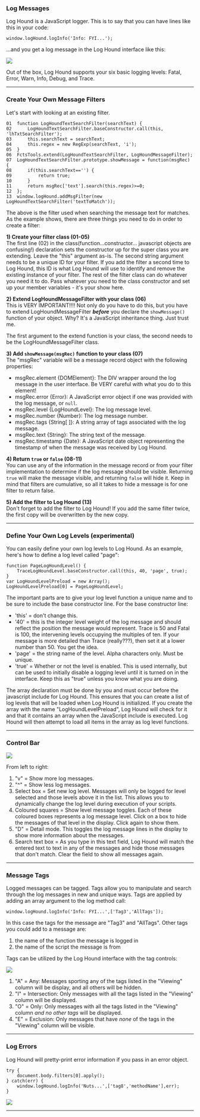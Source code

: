 ### Log Messages ###
Log Hound is a JavaScript logger.  This is to say that you can have lines like this in your code:
```
window.logHound.logInfo('Info: FYI...');
```
...and you get a log message in the Log Hound interface like this:

<img src='https://facets-loghound.googlecode.com/svn/wiki/images/exInfoMsgBrief.png' align='center'></img>

Out of the box, Log Hound supports your six basic logging levels: Fatal, Error, Warn, Info, Debug, and Trace.


---

### Create Your Own Message Filters ###
Let's start with looking at an existing filter.

```
01  function LogHoundTextSearchFilter(searchText) {
02      LogHoundTextSearchFilter.baseConstructor.call(this, 'lhTxtSearchFilter');
03      this.searchText = searchText;
04      this.regex = new RegExp(searchText, 'i');
05  }
06  FctsTools.extend(LogHoundTextSearchFilter, LogHoundMessageFilter);
07  LogHoundTextSearchFilter.prototype.showMessage = function(msgRec) {
08      if(this.searchText=='') {
09          return true;
10      }
11      return msgRec['text'].search(this.regex)>=0;
12  };
13  window.logHound.addMsgFilter(new LogHoundTextSearchFilter('textToMatch'));
```

The above is the filter used when searching the message text for matches.  As the example shows, there are three things you need to do in order to create a filter:

**1) Create your filter class (01-05)**<br />
The first line (02) in the class(function...constructor... javascript objects are confusing!) declaration sets the constructor up for the super class you are extending.  Leave the "this" argument as-is.  The second string argument needs to be a unique ID for your filter.  If you add the filter a second time to Log Hound, this ID is what Log Hound will use to identify and remove the existing instance of your filter.
The rest of the filter class can do whatever you need it to do.  Pass whatever you need to the class constructor and set up your member variables - it's your show here.

**2) Extend LogHoundMessageFilter with your class (06)**<br />
This is VERY IMPORTANT!!!!  Not only do you have to do this, but you have to extend LogHoundMessageFilter **_before_** you declare the `showMessage()` function of your object.  Why?  It's a JavaScript inheritance thing.  Just trust me.

The first argument to the extend function is your class, the second needs to be the LogHoundMessageFilter class.

**3) Add `showMessage(msgRec)` function to your class (07)**<br />
The "msgRec" variable will be a message record object with the following properties:

  * msgRec.element {DOMElement}: The DIV wrapper around the log message in the user interface.  Be VERY careful with what you do to this element!
  * msgRec.error {Error}: A JavaScript error object if one was provided with the log message, or `null`.
  * msgRec.level {LogHoundLevel}: The log message level.
  * msgRec.number {Number}: The log message number.
  * msgRec.tags {String[ ]}: A string array of tags associated with the log message.
  * msgRec.text {String}: The string text of the message.
  * msgRec.timestamp {Date}: A JavaScript date object representing the timestamp of when the message was received by Log Hound.

**4) Return `true` or `false` (08-11)**<br />
You can use any of the information in the message record or from your filter implementation to determine if the log message should be visible.  Returning `true` will make the message visible, and returning `false` will hide it.  Keep in mind that filters are cumulative, so all it takes to hide a message is for one filter to return false.

**5) Add the filter to Log Hound (13)**<br />
Don't forget to add the filter to Log Hound!  If you add the same filter twice, the first copy will be overwritten by the new copy.


---

### Define Your Own Log Levels (experimental) ###
You can easily define your own log levels to Log Hound.  As an example, here's how to define a log level called "page":

```
function PageLogHoundLevel() {
    TraceLogHoundLevel.baseConstructor.call(this, 40, 'page', true);
}
var LogHoundLevelPreload = new Array();
LogHoundLevelPreload[0] = PageLogHoundLevel;
```

The important parts are to give your log level function a unique name and to be sure to include the base constructor line.  For the base constructor line:
  * 'this' = don't change this.
  * '40' = this is the integer level weight of the log message and should reflect the position the message would represent.  Trace is 50 and Fatal is 100, the intervening levels occupying the multiples of ten.  If your message is more detailed than Trace (really???), then set it at a lower number than 50.  You get the idea.
  * 'page' = the string name of the level.  Alpha characters only.  Must be unique.
  * 'true' = Whether or not the level is enabled.  This is used internally, but can be used to initially disable a logging level until it is turned on in the interface. Keep this as "true" unless you know what you are doing.

The array declaration must be done by you and must occur before the javascript include for Log Hound.  This ensures that you can create a list of log levels that will be loaded when Log Hound is initialized.  If you create the array with the name "LogHoundLevelPreload", Log Hound will check for it and that it contains an array when the JavaScript include is executed.  Log Hound will then attempt to load all items in the array as log level functions.

---

### Control Bar ###
<img src='https://facets-loghound.googlecode.com/svn/wiki/images/exCtrlBar.png' align='center'></img>

From left to right:
  1. "v" = Show more log messages.
  1. "^" = Show less log messages.
  1. Select box = Set new log level.  Messages will only be logged for level selected and those levels above it in the list.  This allows you to dynamically change the log level during execution of your scripts.
  1. Coloured squares = Show level message toggles. Each of these coloured boxes represents a log message level.  Click on a box to hide the messages of that level in the display. Click again to show them.
  1. "D" = Detail mode. This toggles the log message lines in the display to show more information about the messages.
  1. Search text box = As you type in this text field, Log Hound will match the entered text to text in any of the messages and hide those messages that don't match.  Clear the field to show all messages again.


---

### Message Tags ###
Logged messages can be tagged.  Tags allow you to manipulate and search through the log messages in new and unique ways.  Tags are applied by adding an array argument to the log method call:

```
window.logHound.logInfo('Info: FYI...',['Tag3','AllTags']);
```

In this case the tags for the message are "Tag3" and "AllTags".  Other tags you could add to a message are:
  1. the name of the function the message is logged in
  1. the name of the script the message is from

Tags can be utilized by the Log Hound interface with the tag controls:

<img src='https://facets-loghound.googlecode.com/svn/wiki/images/exTagCtrls.png' align='center'></img>

  1. "A" = Any: Messages sporting any of the tags listed in the "Viewing" column will be display, and all others will be hidden.
  1. "I" = Intersection: Only messages with all the tags listed in the "Viewing" column will be displayed.
  1. "O" = Only: Only messages with all the tags listed in the "Viewing" column _and no other tags_ will be displayed.
  1. "E" = Exclusion: Only messages that have _none_ of the tags in the "Viewing" column will be visible.

---

### Log Errors ###
Log Hound will pretty-print error information if you pass in an error object.
```
try {
    document.body.filters[0].apply();
} catch(err) {
    window.logHound.logInfo('Nuts...',['tag8','methodName'],err);
}
```


<img src='https://facets-loghound.googlecode.com/svn/wiki/images/exErrorLogging.png' align='center'></img>

---
